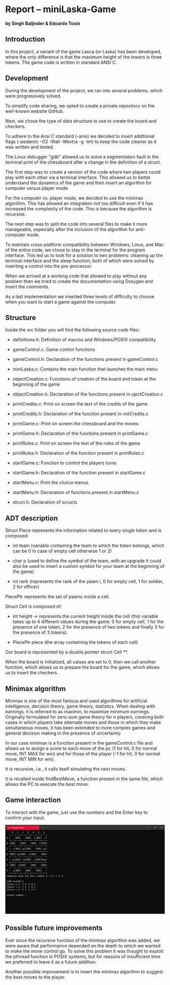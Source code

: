 # Report – miniLaska-Game

**by Singh Baljinder & Edoardo Tosin**

## Introduction

In this project, a variant of the game Lasca (or Laska) has been developed, where the only difference is that the maximum height of the towers is three tokens. The game code is written in standard ANSI C.

## Development

During the development of the project, we ran into several problems, which were progressively solved.

To simplify code sharing, we opted to create a private repository on the well-known website GitHub.

Next, we chose the type of data structure to use to create the board and checkers.

To adhere to the Ansi C standard (-ansi) we decided to insert additional flags (-pedantic -O2 -Wall -Wextra -g -lm) to keep the code cleaner as it was written and tested.

The Linux debugger "gdb" allowed us to solve a segmentation fault in the terminal print of the chessboard after a change in the definition of a struct.

The first step was to create a version of the code where two players could play with each other via a terminal interface. This allowed us to better understand the dynamics of the game and then insert an algorithm for computer versus player mode.

For the computer vs. player mode, we decided to use the minimax algorithm. This has allowed an integration not too difficult even if it has increased the complexity of the code. This is because the algorithm is recursive.

The next step was to split the code into several files to make it more manageable, especially after the inclusion of the algorithm for anti-computer mode.

To maintain cross-platform compatibility between Windows, Linux, and Mac of the entire code, we chose to stay in the terminal for the program interface. This led us to look for a solution to two problems: cleaning up the terminal interface and the sleep function; both of which were solved by inserting a control into the pre-processor.

When we arrived at a working code that allowed to play without any problem then we tried to create the documentation using Doxygen and insert the comments.

As a last implementation we inserted three levels of difficulty to choose when you want to start a game against the computer.

## Structure

Inside the src folder you will find the following source code files:

  - definitions.h: Definition of macros and Windows/POSIX compatibility

  - gameControl.c: Game control functions

  - gameControl.h: Declaration of the functions present in gameControl.c

  - miniLaska.c: Contains the main function that launches the main menu

  - objectCreation.c: Functions of creation of the board and token at the beginning of the game

  - objectCreation.h: Declaration of the functions present in ojectCreation.c

  - printCredits.c: Print on screen the text of the credits of the game

  - printCredits.h: Declaration of the function present in rintCredits.c

  - printGame.c: Print on screen the chessboard and the moves

  - printGame.h: Declaration of the functions present in printGame.c

  - printRules.c: Print on screen the text of the rules of the game

  - printRules.h: Declaration of the function present in printRules.c

  - startGame.c: Function to control the players turns

  - startGame.h: Declaration of the function present in startGame.c

  - startMenu.c: Print the choice menus

  - startMenu.h: Declaration of functions present in startMenu.c

  - struct.h: Declaration of scructs

## ADT description

Struct Piece represents the information related to every single token and is composed:

  - int team (variable containing the team to which the token belongs, which can be 0 in case of empty cell otherwise 1 or 2)

  - char p (used to define the symbol of the team, with an upgrade it could also be used to insert a custom symbol for your team at the beginning of the game)

  - int rank (represents the rank of the pawn i, 0 for empty cell, 1 for soldier, 2 for officer)

PiecePtr represents the set of pawns inside a cell.

Struct Cell is composed of:

  - int height -\> represents the current height inside the cell (this variable takes up to 4 different values during the game: 0 for empty cell, 1 for the presence of one token, 2 for the presence of two tokens and finally 3 for the presence of 3 tokens).

  - PiecePtr piece (the array containing the tokens of each cell)

Our board is represented by a double pointer struct Cell \*\*.

When the board is initialized, all values are set to 0, then we call another function, which allows us to prepare the board for the game, which allows us to insert the checkers.

## Minimax algorithm

Minimax is one of the most famous and used algorithms for artificial intelligence, decision theory, game theory, statistics. When dealing with earnings, it is referred to as maximin, to maximize minimum earnings. Originally formulated for zero-sum game theory for n players, covering both cases in which players take alternate moves and those in which they make simultaneous moves, it has been extended to more complex games and general decision making in the presence of uncertainty.

In our case minimax is a function present in the gameControl.c file and allows us to assign a score to each move of the pc (1 for hit, 0 for normal move, INT MAX for win) and for those of the player (-1 for hit, 0 for normal move, INT MIN for win).

It is recursive, i.e., it calls itself simulating the next moves.

It is recalled inside findBestMove, a function present in the same file, which allows the PC to execute the best move.

## Game interaction

To interact with the game, just use the numbers and the Enter key to confirm your input.

![](https://raw.githubusercontent.com/EdoardoTosin/miniLaska-Game/main/example/example.jpg)

## Possible future improvements

Ever since the recursive function of the minimax algorithm was added, we were aware that performance depended on the depth to which we wanted to make the move control go. To solve this problem it was thought to exploit the pthread function in POSIX systems, but for reasons of insufficient time we preferred to leave it as a future addition.

Another possible improvement is to insert the minimax algorithm to suggest the best moves to the player.
